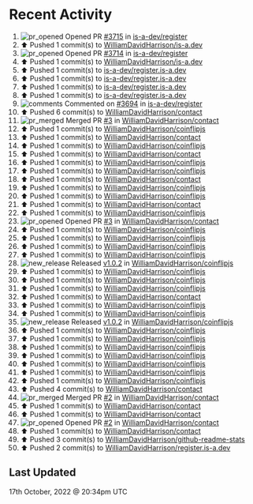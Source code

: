 # Recent Activity

<!--RECENT_ACTIVITY:start-->
1. ![pr_opened](https://cdn.jsdelivr.net/gh/Readme-Workflows/Readme-Icons@main/icons/octicons/PullRequestOpened.svg) Opened PR [#3715](https://github.com/is-a-dev/register/pull/3715) in [is-a-dev/register](https://github.com/is-a-dev/register)
2. ⬆️ Pushed 1 commit(s) to [WilliamDavidHarrison/is-a.dev](https://github.com/WilliamDavidHarrison/is-a.dev)
3. ![pr_opened](https://cdn.jsdelivr.net/gh/Readme-Workflows/Readme-Icons@main/icons/octicons/PullRequestOpened.svg) Opened PR [#3714](https://github.com/is-a-dev/register/pull/3714) in [is-a-dev/register](https://github.com/is-a-dev/register)
4. ⬆️ Pushed 1 commit(s) to [WilliamDavidHarrison/is-a.dev](https://github.com/WilliamDavidHarrison/is-a.dev)
5. ⬆️ Pushed 1 commit(s) to [is-a-dev/register.is-a.dev](https://github.com/is-a-dev/register.is-a.dev)
6. ⬆️ Pushed 1 commit(s) to [is-a-dev/register.is-a.dev](https://github.com/is-a-dev/register.is-a.dev)
7. ⬆️ Pushed 1 commit(s) to [is-a-dev/register.is-a.dev](https://github.com/is-a-dev/register.is-a.dev)
8. ⬆️ Pushed 1 commit(s) to [is-a-dev/register.is-a.dev](https://github.com/is-a-dev/register.is-a.dev)
9. ![comments](https://cdn.jsdelivr.net/gh/Readme-Workflows/Readme-Icons@main/icons/octicons/Comment.svg) Commented on [#3694](https://github.com/is-a-dev/register/pull/3694#issuecomment-1280590095) in [is-a-dev/register](https://github.com/is-a-dev/register)
10. ⬆️ Pushed 6 commit(s) to [WilliamDavidHarrison/contact](https://github.com/WilliamDavidHarrison/contact)
11. ![pr_merged](https://cdn.jsdelivr.net/gh/Readme-Workflows/Readme-Icons@main/icons/octicons/PullRequestMerged.svg) Merged PR [#3](https://github.com/WilliamDavidHarrison/contact/pull/3) in [WilliamDavidHarrison/contact](https://github.com/WilliamDavidHarrison/contact)
12. ⬆️ Pushed 1 commit(s) to [WilliamDavidHarrison/coinflipjs](https://github.com/WilliamDavidHarrison/coinflipjs)
13. ⬆️ Pushed 1 commit(s) to [WilliamDavidHarrison/contact](https://github.com/WilliamDavidHarrison/contact)
14. ⬆️ Pushed 1 commit(s) to [WilliamDavidHarrison/coinflipjs](https://github.com/WilliamDavidHarrison/coinflipjs)
15. ⬆️ Pushed 1 commit(s) to [WilliamDavidHarrison/contact](https://github.com/WilliamDavidHarrison/contact)
16. ⬆️ Pushed 1 commit(s) to [WilliamDavidHarrison/coinflipjs](https://github.com/WilliamDavidHarrison/coinflipjs)
17. ⬆️ Pushed 1 commit(s) to [WilliamDavidHarrison/coinflipjs](https://github.com/WilliamDavidHarrison/coinflipjs)
18. ⬆️ Pushed 1 commit(s) to [WilliamDavidHarrison/contact](https://github.com/WilliamDavidHarrison/contact)
19. ⬆️ Pushed 1 commit(s) to [WilliamDavidHarrison/coinflipjs](https://github.com/WilliamDavidHarrison/coinflipjs)
20. ⬆️ Pushed 1 commit(s) to [WilliamDavidHarrison/coinflipjs](https://github.com/WilliamDavidHarrison/coinflipjs)
21. ⬆️ Pushed 1 commit(s) to [WilliamDavidHarrison/contact](https://github.com/WilliamDavidHarrison/contact)
22. ⬆️ Pushed 1 commit(s) to [WilliamDavidHarrison/coinflipjs](https://github.com/WilliamDavidHarrison/coinflipjs)
23. ![pr_opened](https://cdn.jsdelivr.net/gh/Readme-Workflows/Readme-Icons@main/icons/octicons/PullRequestOpened.svg) Opened PR [#3](https://github.com/WilliamDavidHarrison/contact/pull/3) in [WilliamDavidHarrison/contact](https://github.com/WilliamDavidHarrison/contact)
24. ⬆️ Pushed 1 commit(s) to [WilliamDavidHarrison/coinflipjs](https://github.com/WilliamDavidHarrison/coinflipjs)
25. ⬆️ Pushed 1 commit(s) to [WilliamDavidHarrison/coinflipjs](https://github.com/WilliamDavidHarrison/coinflipjs)
26. ⬆️ Pushed 1 commit(s) to [WilliamDavidHarrison/coinflipjs](https://github.com/WilliamDavidHarrison/coinflipjs)
27. ⬆️ Pushed 1 commit(s) to [WilliamDavidHarrison/coinflipjs](https://github.com/WilliamDavidHarrison/coinflipjs)
28. ![new_release](https://cdn.jsdelivr.net/gh/Readme-Workflows/Readme-Icons@main/icons/octicons/Release.svg) Released [v1.0.2](https://github.com/WilliamDavidHarrison/coinflipjs/releases/tag/release-1.0.2) in [WilliamDavidHarrison/coinflipjs](https://github.com/WilliamDavidHarrison/coinflipjs)
29. ⬆️ Pushed 1 commit(s) to [WilliamDavidHarrison/coinflipjs](https://github.com/WilliamDavidHarrison/coinflipjs)
30. ⬆️ Pushed 1 commit(s) to [WilliamDavidHarrison/coinflipjs](https://github.com/WilliamDavidHarrison/coinflipjs)
31. ⬆️ Pushed 1 commit(s) to [WilliamDavidHarrison/coinflipjs](https://github.com/WilliamDavidHarrison/coinflipjs)
32. ⬆️ Pushed 1 commit(s) to [WilliamDavidHarrison/contact](https://github.com/WilliamDavidHarrison/contact)
33. ⬆️ Pushed 1 commit(s) to [WilliamDavidHarrison/coinflipjs](https://github.com/WilliamDavidHarrison/coinflipjs)
34. ⬆️ Pushed 1 commit(s) to [WilliamDavidHarrison/coinflipjs](https://github.com/WilliamDavidHarrison/coinflipjs)
35. ![new_release](https://cdn.jsdelivr.net/gh/Readme-Workflows/Readme-Icons@main/icons/octicons/Release.svg) Released [v1.0.2](https://github.com/WilliamDavidHarrison/coinflipjs/releases/tag/release-1.0.2) in [WilliamDavidHarrison/coinflipjs](https://github.com/WilliamDavidHarrison/coinflipjs)
36. ⬆️ Pushed 1 commit(s) to [WilliamDavidHarrison/coinflipjs](https://github.com/WilliamDavidHarrison/coinflipjs)
37. ⬆️ Pushed 1 commit(s) to [WilliamDavidHarrison/coinflipjs](https://github.com/WilliamDavidHarrison/coinflipjs)
38. ⬆️ Pushed 1 commit(s) to [WilliamDavidHarrison/coinflipjs](https://github.com/WilliamDavidHarrison/coinflipjs)
39. ⬆️ Pushed 1 commit(s) to [WilliamDavidHarrison/coinflipjs](https://github.com/WilliamDavidHarrison/coinflipjs)
40. ⬆️ Pushed 1 commit(s) to [WilliamDavidHarrison/coinflipjs](https://github.com/WilliamDavidHarrison/coinflipjs)
41. ⬆️ Pushed 1 commit(s) to [WilliamDavidHarrison/coinflipjs](https://github.com/WilliamDavidHarrison/coinflipjs)
42. ⬆️ Pushed 1 commit(s) to [WilliamDavidHarrison/coinflipjs](https://github.com/WilliamDavidHarrison/coinflipjs)
43. ⬆️ Pushed 4 commit(s) to [WilliamDavidHarrison/contact](https://github.com/WilliamDavidHarrison/contact)
44. ![pr_merged](https://cdn.jsdelivr.net/gh/Readme-Workflows/Readme-Icons@main/icons/octicons/PullRequestMerged.svg) Merged PR [#2](https://github.com/WilliamDavidHarrison/contact/pull/2) in [WilliamDavidHarrison/contact](https://github.com/WilliamDavidHarrison/contact)
45. ⬆️ Pushed 1 commit(s) to [WilliamDavidHarrison/contact](https://github.com/WilliamDavidHarrison/contact)
46. ⬆️ Pushed 1 commit(s) to [WilliamDavidHarrison/contact](https://github.com/WilliamDavidHarrison/contact)
47. ![pr_opened](https://cdn.jsdelivr.net/gh/Readme-Workflows/Readme-Icons@main/icons/octicons/PullRequestOpened.svg) Opened PR [#2](https://github.com/WilliamDavidHarrison/contact/pull/2) in [WilliamDavidHarrison/contact](https://github.com/WilliamDavidHarrison/contact)
48. ⬆️ Pushed 1 commit(s) to [WilliamDavidHarrison/contact](https://github.com/WilliamDavidHarrison/contact)
49. ⬆️ Pushed 3 commit(s) to [WilliamDavidHarrison/github-readme-stats](https://github.com/WilliamDavidHarrison/github-readme-stats)
50. ⬆️ Pushed 2 commit(s) to [WilliamDavidHarrison/register.is-a.dev](https://github.com/WilliamDavidHarrison/register.is-a.dev)
<!--RECENT_ACTIVITY:end-->

## Last Updated
<!--RECENT_ACTIVITY:last_update-->
17th October, 2022 @ 20:34pm UTC
<!--RECENT_ACTIVITY:last_update_end-->

